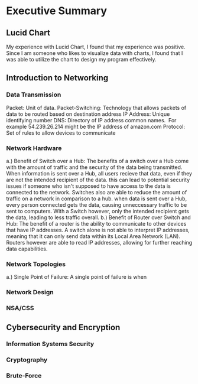  # Executive Summary
## Lucid Chart
My experience with Lucid Chart, I found that my experience was positive. Since I am someone who likes to visualize data with charts, I found that I was able to utilize the chart to design my program effectively.
## Introduction to Networking 
### Data Transmission
 Packet: Unit of data.
 Packet-Switching: Technology that allows packets of data to be routed based on destination address 
 IP Address: Unique identifying number
 DNS: Directory of IP address common names.  For example 54.239.26.214 might be the IP address of amazon.com
 Protocol: Set of rules to allow devices to communicate 
### Network Hardware
 a.) Benefit of Switch over a Hub: The benefits of a switch over a Hub come with the amount of traffic and the security of the data being transmitted. When information is sent over a Hub, all users recieve that data, even if they are not the intended recipient of the data. this can lead to potential security issues if someone who isn't supposed to have access to the data is connected to the network.
 Switches also are able to reduce the amount of traffic on a network in comparison to a hub. when data is sent over a Hub, every person connected gets the data, causing unneccessary traffic to be sent to computers. With a Switch however, only the intended recipient gets the data, leading to less traffic overall.
 b.) Benefit of Router over Switch and Hub: The benefit of a router is the ability to communicate to other devices that have IP addresses. A switch alone is not able to interpret IP addresses, meaning that it can only send data within its Local Area Network (LAN). Routers however are able to read IP addresses, allowing for further reaching data capabilities.
### Network Topologies
 a.) Single Point of Failure: A single point of failure is when
### Network Design
### NSA/CSS
## Cybersecurity and Encryption 
### Information Systems Security 
### Cryptography
### Brute-Force
